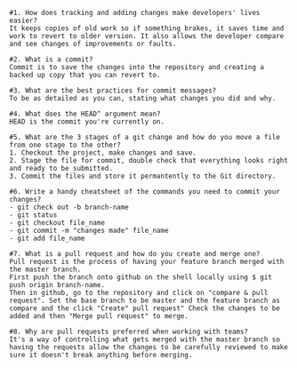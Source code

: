 
    #1. How does tracking and adding changes make developers' lives easier?
    It keeps copies of old work so if something brakes, it saves time and work to revert to older version. It also allows the developer compare and see changes of improvements or faults.

    #2. What is a commit?
    Commit is to save the changes into the repository and creating a backed up copy that you can revert to.

    #3. What are the best practices for commit messages?
    To be as detailed as you can, stating what changes you did and why.

    #4. What does the HEAD^ argument mean?
    HEAD is the commit you're currently on.

    #5. What are the 3 stages of a git change and how do you move a file from one stage to the other?
    1. Checkout the project, make changes and save.
    2. Stage the file for commit, double check that everything looks right and ready to be submitted.
    3. Commit the files and store it permantently to the Git directory.

    #6. Write a handy cheatsheet of the commands you need to commit your changes?
    - git check out -b branch-name
    - git status
    - git checkout file_name
    - git commit -m "changes made" file_name
    - git add file_name

    #7. What is a pull request and how do you create and merge one?
    Pull request is the process of having your feature branch merged with the master branch.
    First push the branch onto github on the shell locally using $ git push origin branch-name.
    Then in github, go to the repository and click on "compare & pull request". Set the base branch to be master and the feature branch as compare and the click "Create" pull request" Check the changes to be added and then "Merge pull request" to merge.

    #8. Why are pull requests preferred when working with teams?
    It's a way of controlling what gets merged with the master branch so having the requests allow the changes to be carefully reviewed to make sure it doesn't break anything before merging.